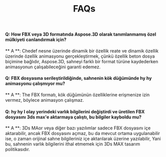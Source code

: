 ﻿---
title: FAQs
type: docs
weight: 170
url: /tr/python-net/faqs/
description: FAspose.3D hakkında soru sordu. Net.
---
#### **Q: How FBX veya 3D formatında Aspose.3D olarak tanımlanmamış özel mülkiyeti canlandırmak için?**
** A **: Chedef nesne üzerinde dinamik bir özellik reate ve dinamik özellik üzerinde özellik animasyonu gerçekleştirmek, çünkü özellik beton dosya biçimine bağlıdır, Aspose.3D, sahneyi farklı bir format türüne kaydederken animasyonun çalışabileceğini garanti edemez.
#### **Q: FBX dosyasına serileştirildiğinde, sahnenin kök düğümünde hy hy animasyonu çalışmıyor mu?**
** A **: The FBX formatı, kök düğümünün özelliklerine erişmenize izin vermez, böylece animasyon çalışmaz.
#### **Q: hy hy I olay yerindeki varlık bilgilerini değiştirdi ve üretilen FBX dosyasını 3ds max'e aktarmaya çalıştı, bu bilgiler kayboldu mu?**
** A **: 3Ds MAor veya diğer bazı yazılımlar sadece FBX dosyasını içe aktarabilir, ancak FBX dosyasını açmaz, bu da mevcut ortama uygulanabilir ise, o zaman orijinal sahne bilgileriniz içe aktarılarak üzerine yazılabilir, Yani bu, sahnenin varlık bilgilerini ithal etmemek için 3Ds MAX tasarım politikasıdır.
